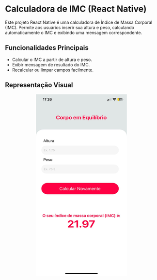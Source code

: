 # Calculadora de IMC (React Native)

Este projeto React Native é uma calculadora de Índice de Massa Corporal (IMC). Permite aos usuários inserir sua altura e peso, calculando automaticamente o IMC e exibindo uma mensagem correspondente.

## Funcionalidades Principais

- Calcular o IMC a partir de altura e peso.
- Exibir mensagem de resultado do IMC.
- Recalcular ou limpar campos facilmente.

## Representação Visual

<p align="center">
  <img src="imagem.jpeg/" alt="Representação visual da aplicação" width="300" height="600">
</p>
